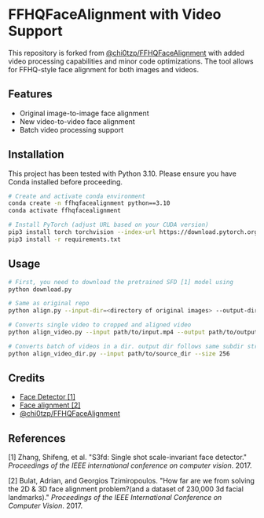 # FFHQFaceAlignment with Video Support

This repository is forked from [@chi0tzp/FFHQFaceAlignment](https://github.com/chi0tzp/FFHQFaceAlignment) with added video processing capabilities and minor code optimizations. The tool allows for FFHQ-style face alignment for both images and videos.

## Features
- Original image-to-image face alignment
- New video-to-video face alignment
- Batch video processing support

## Installation

This project has been tested with Python 3.10. Please ensure you have Conda installed before proceeding.

```bash
# Create and activate conda environment
conda create -n ffhqfacealignment python==3.10
conda activate ffhqfacealignment

# Install PyTorch (adjust URL based on your CUDA version)
pip3 install torch torchvision --index-url https://download.pytorch.org/whl/cu118
pip3 install -r requirements.txt
```



## Usage


```bash
# First, you need to download the pretrained SFD [1] model using
python download.py
```



```bash
# Same as original repo
python align.py --input-dir=<directory of original images> --output-dir=<directory of cropped images> --size=<cropped image resolution>
```

```bash
# Converts single video to cropped and aligned video
python align_video.py --input path/to/input.mp4 --output path/to/output.mp4 --size 256
```

```bash
# Converts batch of videos in a dir. output dir follows same subdir structure of source dir.
python align_video_dir.py --input path/to/source_dir --size 256
```

## Credits

 - [Face Detector [1]](https://github.com/sfzhang15/SFD) 
 - [Face alignment [2]](https://github.com/1adrianb/face-alignment)
 - [@chi0tzp/FFHQFaceAlignment](https://github.com/chi0tzp/FFHQFaceAlignment)



## References 

[1] Zhang, Shifeng, et al. "S3fd: Single shot scale-invariant face detector." *Proceedings of the IEEE international conference on computer vision*. 2017.

[2] Bulat, Adrian, and Georgios  Tzimiropoulos. "How far are we from solving the 2D & 3D face  alignment problem?(and a dataset of 230,000 3d facial landmarks)." *Proceedings of the IEEE International Conference on Computer Vision*. 2017.

